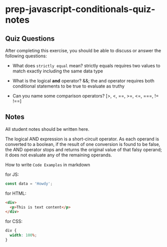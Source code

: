 # prep-javascript-conditionals-quiz-notes

## Quiz Questions

After completing this exercise, you should be able to discuss or answer the following questions:

- What does `strictly equal` mean?
  strictly equals requires two values to match exactly including the same data type

- What is the logical **and** operator?
  &&; the and operator requires both conditional statements to be true to evaluate as truthy

- Can you name some comparison operators?
  [>, <, ==, >=, <=, ===, != !==]

## Notes

All student notes should be written here.

The logical AND expression is a short-circuit operator. As each operand is converted to a boolean, if the result of one conversion is found to be false, the AND operator stops and returns the original value of that falsy operand; it does not evaluate any of the remaining operands.

How to write `Code Examples` in markdown

for JS:

```javascript
const data = 'Howdy';
```

for HTML:

```html
<div>
  <p>This is text content</p>
</div>
```

for CSS:

```css
div {
  width: 100%;
}
```
